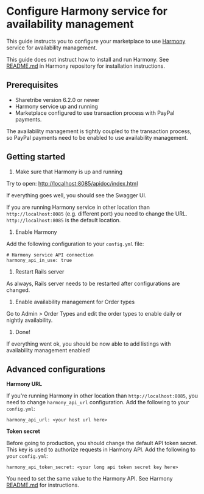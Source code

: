# Configure Harmony service for availability management

This guide instructs you to configure your marketplace to use [Harmony](https://www.github.com/sharetribe/harmony) service for availability management.

This guide does not instruct how to install and run Harmony. See [README.md](https://github.com/sharetribe/harmony/blob/master/README.md) in Harmony repository for installation instructions.

## Prerequisites

* Sharetribe version 6.2.0 or newer
* Harmony service up and running
* Marketplace configured to use transaction process with PayPal payments.

The availability management is tightly coupled to the transaction process, so PayPal payments need to be enabled to use availability management.

## Getting started

1. Make sure that Harmony is up and running

  Try to open: [http://localhost:8085/apidoc/index.html](http://localhost:8085/apidoc/index.html)

  If everything goes well, you should see the Swagger UI.

  If you are running Harmony service in other location than `http://localhost:8085` (e.g. different port) you need to change the URL. `http://localhost:8085` is the default location.

1. Enable Harmony

  Add the following configuration to your `config.yml` file:

  ```
  # Harmony service API connection
  harmony_api_in_use: true
  ```

1. Restart Rails server

  As always, Rails server needs to be restarted after configurations are changed.

1. Enable availability management for Order types

  Go to Admin > Order Types and edit the order types to enable daily or nightly availability.

1. Done!

  If everything went ok, you should be now able to add listings with availability management enabled!

## Advanced configurations

**Harmony URL**

If you're running Harmony in other location than `http://localhost:8085`, you need to change `harmony_api_url` configuration. Add the following to your `config.yml`:

```
harmony_api_url: <your host url here>
```

**Token secret**

Before going to production, you should change the default API token secret. This key is used to authorize requests in Harmony API. Add the following to your `config.yml`:

```
harmony_api_token_secret: <your long api token secret key here>
```

You need to set the same value to the Harmony API. See Harmony [README.md](https://www.github.com/sharetribe/harmony/blob/master/README.md) for instructions.
